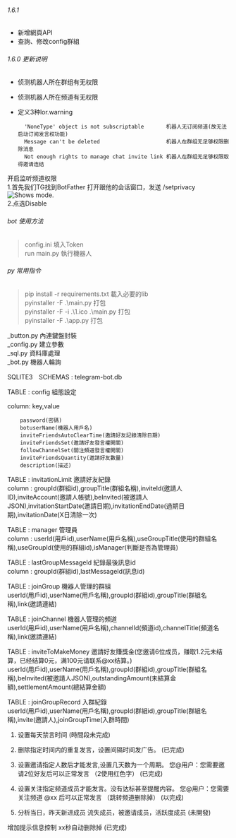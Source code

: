 ###### 1.6.1
* 新增網頁API
* 查詢、修改config群組

###### 1.6.0 更新说明
* 侦测机器人所在群组有无权限
* 侦测机器人所在频道有无权限
* 定义3种lor.warning

        'NoneType' object is not subscriptable       机器人无订阅频道(故无法启动订阅发言权功能)  
        Message can't be deleted                     机器人在群组无足够权限删除消息  
        Not enough rights to manage chat invite link 机器人在群组无足够权限取得邀请连结  

开启监听频道权限  
1.首先我们TG找到BotFather 打开跟他的会话窗口，发送 /setprivacy  
<picture>
  <img alt="Shows mode." src="https://img-blog.csdnimg.cn/img_convert/6ed7818985d811d5445ff88cc88b029b.png">
</picture>  
2.点选Disable


###### bot 使用方法
>config.ini 填入Token  
run main.py 執行機器人


###### py 常用指令
> pip install -r requirements.txt 載入必要的lib  
pyinstaller -F .\main.py 打包  
pyinstaller -F -i .\1.ico .\main.py 打包  
pyinstaller -F .\app.py 打包  

_button.py 內連鍵盤封裝  
_config.py 建立參數  
_sql.py 資料庫處理  
_bot.py 機器人輪詢  


SQLITE3　SCHEMAS : telegram-bot.db

TABLE : config  組態設定   


column: key,value

        password(密碼)  
        botuserName(機器人用戶名)  
        inviteFriendsAutoClearTime(邀請好友記錄清除日期)  
        inviteFriendsSet(邀請好友發言權開關)  
        followChannelSet(關注頻道發言權開關)  
        inviteFriendsQuantity(邀請好友數量)  
        description(描述)  


TABLE : invitationLimit 邀請好友紀錄  
column : groupId(群組id),groupTitle(群組名稱),inviteId(邀請人ID),inviteAccount(邀請人帳號),beInvited(被邀請人JSON),invitationStartDate(邀請日期),invitationEndDate(過期日期),invitationDate(X日清除一次)  

TABLE : manager 管理員  
column : userId(用戶id),userName(用戶名稱),useGroupTitle(使用的群組名稱),useGroupId(使用的群組id),isManager(判斷是否為管理員)  

TABLE : lastGroupMessageId 紀錄最後訊息id  
column : groupId(群組id),lastMessageId(訊息id)  

TABLE : joinGroup 機器人管理的群組  
userId(用戶id),userName(用戶名稱),groupId(群組id),groupTitle(群組名稱),link(邀請連結)  

TABLE : joinChannel 機器人管理的頻道  
userId(用戶id),userName(用戶名稱),channelId(頻道id),channelTitle(頻道名稱),link(邀請連結)  

TABLE : inviteToMakeMoney 邀請好友賺獎金(您邀请6位成员，赚取1.2元未结算，已经结算0元，满100元请联系@xx结算。)  
userId(用戶id),userName(用戶名稱),groupId(群組id),groupTitle(群組名稱),beInvited(被邀請人JSON),outstandingAmount(未結算金額),settlementAmount(總結算金額)  

TABLE : joinGroupRecord 入群紀錄  
userId(用戶id),userName(用戶名稱),groupId(群組id),groupTitle(群組名稱),invite(邀請人),joinGroupTime(入群時間)  


1. 设置每天禁言时间
(時間段未完成)

2. 删除指定时间内的重复发言，设置间隔时间发广告。 
(已完成)

3. 设置邀请指定人数后才能发言,设置几天数为一个周期。 您@用户：您需要邀请2位好友后可以正常发言  （2使用红色字）
(已完成)

4. 设置关注指定频道成员才能发言。没有达标甚至提醒内容。 您@用户：您需要关注频道 @xx 后可以正常发言  （跳转频道删除掉）
(以完成)

5. 分析当日，昨天新进成员 流失成员，被邀请成员，活跃度成员
(未開發)

增加提示信息控制 xx秒自动删除掉
(已完成)
